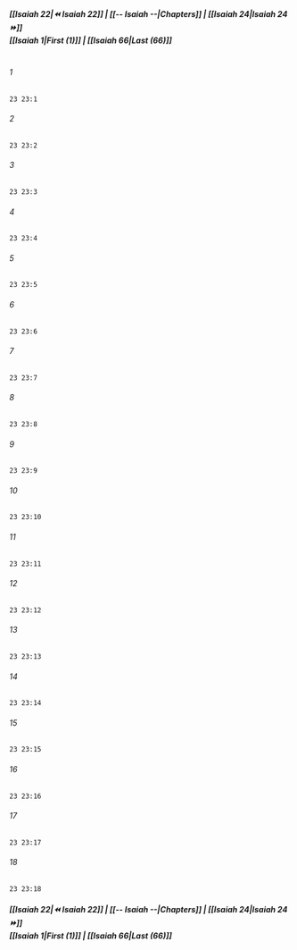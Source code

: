 
##### **[[Isaiah 22|⏪ Isaiah 22]] | [[-- Isaiah --|Chapters]] | [[Isaiah 24|Isaiah 24 ⏩]]**<br>**[[Isaiah 1|First (1)]] | [[Isaiah 66|Last (66)]]**<br><br>

###### 1
``` verse
23 23:1
```
###### 2
``` verse
23 23:2
```
###### 3
``` verse
23 23:3
```
###### 4
``` verse
23 23:4
```
###### 5
``` verse
23 23:5
```
###### 6
``` verse
23 23:6
```
###### 7
``` verse
23 23:7
```
###### 8
``` verse
23 23:8
```
###### 9
``` verse
23 23:9
```
###### 10
``` verse
23 23:10
```
###### 11
``` verse
23 23:11
```
###### 12
``` verse
23 23:12
```
###### 13
``` verse
23 23:13
```
###### 14
``` verse
23 23:14
```
###### 15
``` verse
23 23:15
```
###### 16
``` verse
23 23:16
```
###### 17
``` verse
23 23:17
```
###### 18
``` verse
23 23:18
```

##### **[[Isaiah 22|⏪ Isaiah 22]] | [[-- Isaiah --|Chapters]] | [[Isaiah 24|Isaiah 24 ⏩]]**<br>**[[Isaiah 1|First (1)]] | [[Isaiah 66|Last (66)]]**
